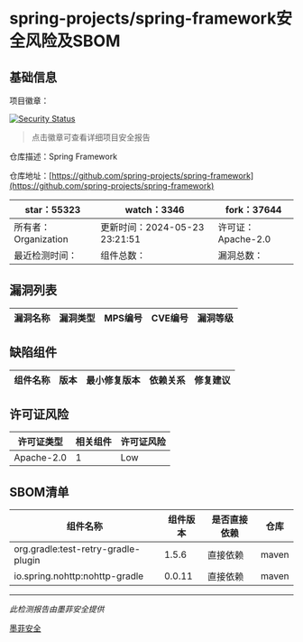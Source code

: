 # spring-projects/spring-framework安全风险及SBOM

## 基础信息

项目徽章：

[![Security Status](https://www.murphysec.com/platform3/v31/badge/1793709473471193088.svg)](https://www.murphysec.com/console/report/1695497794541219840/1793709473471193088)

> 点击徽章可查看详细项目安全报告

仓库描述：Spring Framework

仓库地址：[https://github.com/spring-projects/spring-framework](https://github.com/spring-projects/spring-framework)

| star：55323 | watch：3346 | fork：37644 |
| ----------- | -------------- | ------------ |
| 所有者：Organization | 更新时间：2024-05-23 23:21:51 | 许可证：Apache-2.0 |
| 最近检测时间： | 组件总数： | 漏洞总数： |




## 漏洞列表

| 漏洞名称 | 漏洞类型 | MPS编号 | CVE编号 | 漏洞等级 |
| ------- | ------ | ------- | ------ | ----- |





## 缺陷组件

| 组件名称 | 版本 | 最小修复版本 | 依赖关系 | 修复建议 |
| -------- | ---- | ------------ | -------- | -------- |





## 许可证风险

| 许可证类型 | 相关组件 | 许可证风险 |
| ---------- | -------- | ---------- |
|Apache-2.0|1|Low|




## SBOM清单

| 组件名称 | 组件版本 | 是否直接依赖 | 仓库 |
| -------- | -------- | ------------ | ---- |
|org.gradle:test-retry-gradle-plugin|1.5.6|直接依赖|maven|
|io.spring.nohttp:nohttp-gradle|0.0.11|直接依赖|maven|


------

*此检测报告由墨菲安全提供*

[墨菲安全](www.murphysec.com)